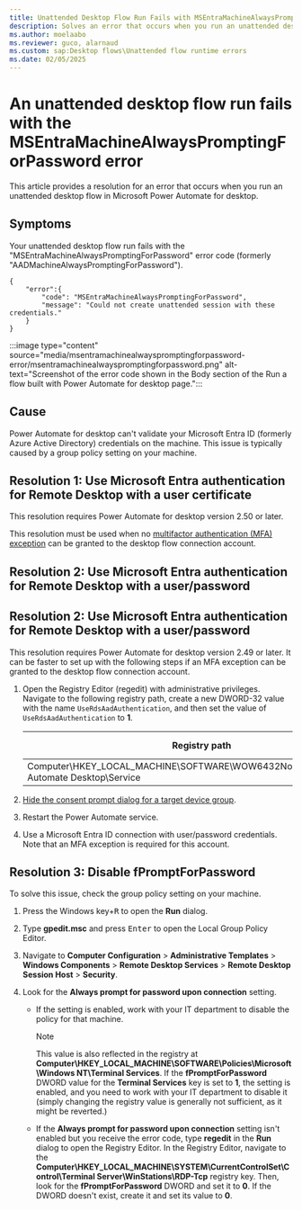 ```yaml
---
title: Unattended Desktop Flow Run Fails with MSEntraMachineAlwaysPromptingForPassword
description: Solves an error that occurs when you run an unattended desktop flow in Microsoft Power Automate for desktop.
ms.author: moelaabo
ms.reviewer: guco, alarnaud
ms.custom: sap:Desktop flows\Unattended flow runtime errors
ms.date: 02/05/2025
---
```

# An unattended desktop flow run fails with the MSEntraMachineAlwaysPromptingForPassword error

This article provides a resolution for an error that occurs when you run an unattended desktop flow in Microsoft Power Automate for desktop.

## Symptoms

Your unattended desktop flow run fails with the "MSEntraMachineAlwaysPromptingForPassword" error code (formerly "AADMachineAlwaysPromptingForPassword").

```jsonc
{
    "error":{
        "code": "MSEntraMachineAlwaysPromptingForPassword",
        "message": "Could not create unattended session with these credentials."  
    }    
}
```

:::image type="content" source="media/msentramachinealwayspromptingforpassword-error/msentramachinealwayspromptingforpassword.png" alt-text="Screenshot of the error code shown in the Body section of the Run a flow built with Power Automate for desktop page.":::

## Cause

Power Automate for desktop can't validate your Microsoft Entra ID (formerly Azure Active Directory) credentials on the machine. This issue is typically caused by a group policy setting on your machine.

## Resolution 1: Use Microsoft Entra authentication for Remote Desktop with a user certificate

This resolution requires Power Automate for desktop version 2.50 or later.

This resolution must be used when no [multifactor authentication (MFA) exception](~/power-automate/administration/conditional-access-and-multi-factor-authentication-in-flow#details) can be granted to the desktop flow connection account.


## Resolution 2: Use Microsoft Entra authentication for Remote Desktop with a user/password
## Resolution 2: Use Microsoft Entra authentication for Remote Desktop with a user/password


This resolution requires Power Automate for desktop version 2.49 or later. It can be faster to set up with the following steps if an MFA exception can be granted to the desktop flow connection account.

1. Open the Registry Editor (regedit) with administrative privileges. Navigate to the following registry path, create a new DWORD-32 value with the name `UseRdsAadAuthentication`, and then set the value of `UseRdsAadAuthentication` to **1**.

    |Registry path|Registry key| DWORD-32 value|
    |-------------|------------|---------------|
    |Computer\HKEY_LOCAL_MACHINE\SOFTWARE\WOW6432Node\Microsoft\Power Automate Desktop\Service|`UseRdsAadAuthentication`|**1**|

2. [Hide the consent prompt dialog for a target device group](/power-automate/desktop-flows/run-unattended-desktop-flows#admin-consent-for-unattended-runs-using-cba-or-sign-in-credentials-with-nla-preview).

3. Restart the Power Automate service.

4. Use a Microsoft Entra ID connection with user/password credentials. Note that an MFA exception is required for this account.

## Resolution 3: Disable fPromptForPassword

To solve this issue, check the group policy setting on your machine.

1. Press the Windows key+<kbd>R</kbd> to open the **Run** dialog.
1. Type **gpedit.msc** and press <kbd>Enter</kbd> to open the Local Group Policy Editor.
1. Navigate to **Computer Configuration** > **Administrative Templates** > **Windows Components** > **Remote Desktop Services** > **Remote Desktop Session Host** > **Security**.
1. Look for the **Always prompt for password upon connection** setting.

   - If the setting is enabled, work with your IT department to disable the policy for that machine.

     > [!NOTE]
     > This value is also reflected in the registry at **Computer\HKEY_LOCAL_MACHINE\SOFTWARE\Policies\Microsoft\Windows NT\Terminal Services**. If the **fPromptForPassword** DWORD value for the **Terminal Services** key is set to **1**, the setting is enabled, and you need to work with your IT department to disable it (simply changing the registry value is generally not sufficient, as it might be reverted.)

   - If the **Always prompt for password upon connection** setting isn't enabled but you receive the error code, type **regedit** in the **Run** dialog to open the Registry Editor. In the Registry Editor, navigate to the **Computer\HKEY_LOCAL_MACHINE\SYSTEM\CurrentControlSet\Control\Terminal Server\WinStations\RDP-Tcp** registry key. Then, look for the **fPromptForPassword** DWORD and set it to **0**. If the DWORD doesn't exist, create it and set its value to **0**.
